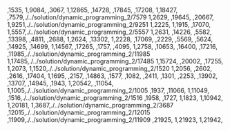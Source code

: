 ,1535,
1,9084,
,3067,
1,12865,
,14728,
,17845,
,17208,
1,18427,
,7579,./../solution/dynamic_programming_2/7579
1,2629,
,19645,
,20667,
1,9251,./../solution/dynamic_programming_2/9251
1,2225,
1,1915,
,17070,
1,5557,./../solution/dynamic_programming_2/5557
1,2631,
,14226,
,5582,
,13398,
,4811,
,2688,
1,2624,
,13302,
1,2228,
,17069,
,2229,
,5569,
,5624,
,14925,
,14699,
1,14567,
,17265,
,1757,
,4095,
1,2758,
,10653,
,16400,
,17216,
,11985,./../solution/dynamic_programming_2/11985
1,17485,./../solution/dynamic_programming_2/17485
1,15724,
,20002,
,17255,
1,2073,
1,1520,./../solution/dynamic_programming_2/1520
1,2056,
,2602,
,2616,
,17404,
1,1695,
,2157,
,14863,
,1577,
,1082,
,2411,
,1301,
,2253,
,13902,
,13707,
,14945,
,1943,
1,20542,
,11054,
1,1005,./../solution/dynamic_programming_2/1005
,1937,
,11066,
1,11049,
,1516,./../solution/dynamic_programming_2/1516
,1958,
,1727,
1,1823,
1,10942,
1,20181,
1,3687,./../solution/dynamic_programming_2/3687
,12015,./../solution/dynamic_programming_2/12015
,11909,./../solution/dynamic_programming_2/11909
,21925,
1,21923,
1,21942,
